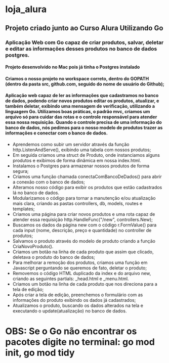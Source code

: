 # loja_alura
## Projeto criado junto ao Curso Alura Utilizando Go
### Aplicação Web com Go capaz de criar produtos, salvar, deletar e editar as informações desses produtos no banco de dados postgres.
#### Projeto desenvolvido no Mac pois já tinha o Postgres instalado
#### Criamos o nosso projeto no workspace correto, dentro do GOPATH (dentro da pasta src, github.com, seguido do nome de usuário do Github);
#### Aplicação web capaz de ler as informações que cadastramos no banco de dados, podendo criar novos produtos editar os produtos, atualizar, e também deletar, exibindo uma mensagem de verificação, utilizando a linguagem Go. Utilizamos boas práticas, o padrão mvc, criamos um arquivo só para cuidar das rotas e o controle responsável para atender essa nossa requisição. Quando o controle precisa de uma informação do banco de dados, nós pedimos para o nosso modelo de produtos trazer as informações e conectar com o banco de dados.


* Aprendemos como subir um servidor através da função http.ListenAndServe(), exibindo uma tabela com nossos produtos;
* Em seguida criamos uma struct de Produto, onde instanciamos alguns produtos e exibimos de forma dinâmica em nossa index.html.
* Instalamos o Postgres para armazenar nossos produtos de forma segura;
* Criamos uma função chamada conectaComBancoDeDados() para abrir a conexão com o banco de dados;
* Alteramos nosso código para exibir os produtos que estão cadastrados lá no banco de dados.
* Modularizamos o código para tornar a manutenção e/ou atualização mais clara, criando as pastas controllers, db, models, routes e templates;
* Criamos uma página para criar novos produtos e uma rota capaz de atender essa requisição http.HandleFunc("/new", controllers.New);
* Buscamos os dados da página new com o código r.FormValue() para cada input (nome, descrição, preço e quantidade) no controller de produtos;
* Salvamos o produto através do modelo de produto criando a função CriaNovoProduto().
* Criamos um botão na linha de cada produto que assim que clicado, deletava o produto do banco de dados;
* Para melhorar a remoção dos produtos, criamos uma função em Javascript perguntando se queremos de fato, deletar o produto;
* Removemos o código HTML duplicado da index e do arquivo new, criando as seguintes partials: _head.html e _menu.html.
* Criamos um botão na linha de cada produto que nos direciona para a tela de edição;
* Após criar a tela de edição, preenchemos o formulário com as informações do produto exibindo os dados já cadastrados;
* Atualizamos o produto, buscando os dados alterados na tela e executando o update(atualização) no banco de dados.
# OBS: Se o Go não encontrar os pacotes digite no terminal: go mod init, go mod tidy

